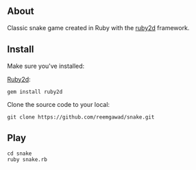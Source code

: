 ## About

Classic snake game created in Ruby with the [ruby2d](https://www.ruby2d.com/) framework.



## Install
Make sure you've installed:

[Ruby2d](https://www.ruby2d.com/):
```
gem install ruby2d
```

Clone the source code to your local:

```
git clone https://github.com/reemgawad/snake.git
```

## Play
```
cd snake
ruby snake.rb
```

